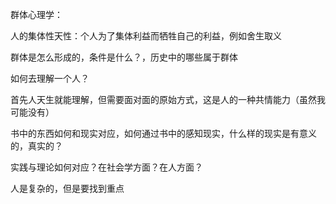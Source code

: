 群体心理学：

人的集体性天性：个人为了集体利益而牺牲自己的利益，例如舍生取义


群体是怎么形成的，条件是什么？，历史中的哪些属于群体


如何去理解一个人？

首先人天生就能理解，但需要面对面的原始方式，这是人的一种共情能力（虽然我可能没有）


书中的东西如何和现实对应，如何通过书中的感知现实，什么样的现实是有意义的，真实的？

实践与理论如何对应？在社会学方面？在人方面？

人是复杂的，但是要找到重点
